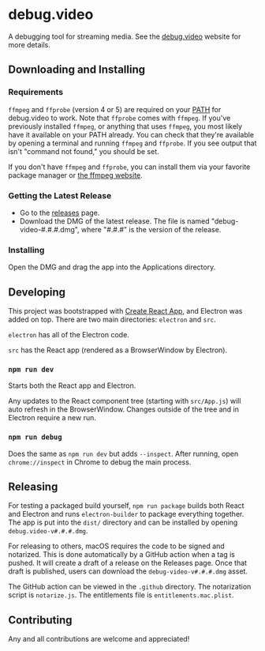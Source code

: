 # debug.video

A debugging tool for streaming media. See the [debug.video](https://debug.video) website for more details.

## Downloading and Installing

### Requirements

`ffmpeg` and `ffprobe` (version 4 or 5) are required on your [PATH](https://en.wikipedia.org/wiki/PATH_(variable)) for debug.video to work. Note that `ffprobe` comes with `ffmpeg`. If you've previously installed `ffmpeg`, or anything that uses `ffmpeg`, you most likely have it available on your PATH already. You can check that they're available by opening a terminal and running `ffmpeg` and `ffprobe`. If you see output that isn't "command not found," you should be set.

If you don't have `ffmpeg` and `ffprobe`, you can install them via your favorite package manager or [the ffmpeg website](https://ffmpeg.org/).

### Getting the Latest Release

* Go to the [releases](https://github.com/gesinger/debug-video/releases) page.
* Download the DMG of the latest release. The file is named "debug-video-#.#.#.dmg", where "#.#.#" is the version of the release.

### Installing

Open the DMG and drag the app into the Applications directory.

## Developing

This project was bootstrapped with [Create React App](https://github.com/facebook/create-react-app), and Electron was added on top. There are two main directories: `electron` and `src`.

`electron` has all of the Electron code.

`src` has the React app (rendered as a BrowserWindow by Electron).

### `npm run dev`

Starts both the React app and Electron.

Any updates to the React component tree (starting with `src/App.js`) will auto refresh in the BrowserWindow. Changes outside of the tree and in Electron require a new run.

### `npm run debug`

Does the same as `npm run dev` but adds `--inspect`. After running, open `chrome://inspect` in Chrome to debug the main process.

## Releasing

For testing a packaged build yourself, `npm run package` builds both React and Electron and runs `electron-builder` to package everything together. The app is put into the `dist/` directory and can be installed by opening `debug.video-v#.#.#.dmg`.

For releasing to others, macOS requires the code to be signed and notarized. This is done automatically by a GitHub action when a tag is pushed. It will create a draft of a release on the Releases page. Once that draft is published, users can download the `debug-video-v#.#.#.dmg` asset.

The GitHub action can be viewed in the `.github` directory. The notarization script is `notarize.js`. The entitlements file is `entitlements.mac.plist`.

## Contributing

Any and all contributions are welcome and appreciated!
